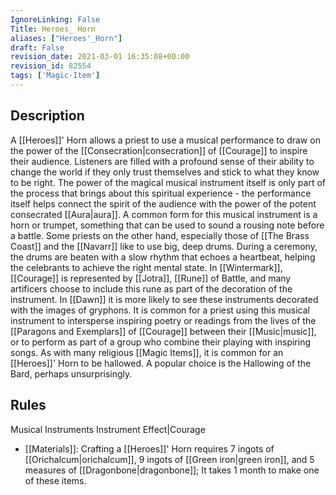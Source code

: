 ```yaml
---
IgnoreLinking: False
Title: Heroes_ Horn
aliases: ["Heroes'_Horn"]
draft: False
revision_date: 2021-03-01 16:35:08+00:00
revision_id: 82554
tags: ['Magic-Item']
---
```


## Description
A [[Heroes]]' Horn allows a priest to use a musical performance to draw on the power of the [[Consecration|consecration]] of [[Courage]] to inspire their audience. Listeners are filled with a profound sense of their ability to change the world if they only trust themselves and stick to what they know to be right. The power of the magical musical instrument itself is only part of the process that brings about this spiritual experience - the performance itself helps connect the spirit of the audience with the power of the potent consecrated [[Aura|aura]]. 
A common form for this musical instrument is a horn or trumpet, something that can be used to sound a rousing note before a battle. Some priests on the other hand, especially those of [[The Brass Coast]] and the [[Navarr]] like to use big, deep drums. During a ceremony, the drums are beaten with a slow rhythm that echoes a heartbeat, helping the celebrants to achieve the right mental state. In [[Wintermark]], [[Courage]] is represented by [[Jotra]], [[Rune]] of Battle, and many artificers choose to include this rune as part of the decoration of the instrument. In [[Dawn]] it is more likely to see these instruments decorated with the images of gryphons.
It is common for a priest using this musical instrument to intersperse inspiring poetry or readings from the lives of the [[Paragons and Exemplars]] of [[Courage]] between their [[Music|music]], or to perform as part of a group who combine their playing with inspiring songs.
As with many religious [[Magic Items]], it is common for an [[Heroes]]' Horn to be hallowed. A popular choice is the Hallowing of the Bard, perhaps unsurprisingly.
## Rules
Musical Instruments
Instrument Effect|Courage
* [[Materials]]: Crafting a [[Heroes]]' Horn requires 7 ingots of [[Orichalcum|orichalcum]], 9 ingots of [[Green iron|green iron]], and 5 measures of [[Dragonbone|dragonbone]]; It takes 1 month to make one of these items.